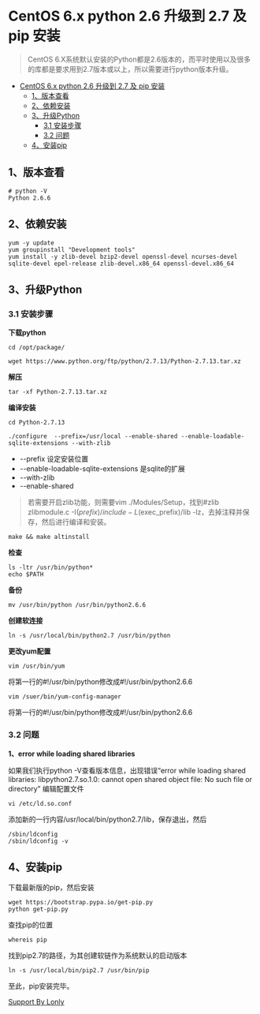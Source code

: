 # CentOS 6.x python 2.6 升级到 2.7 及 pip 安装

> CentOS 6.X系统默认安装的Python都是2.6版本的，而平时使用以及很多的库都是要求用到2.7版本或以上，所以需要进行python版本升级。
> 

<!-- TOC -->

- [CentOS 6.x python 2.6 升级到 2.7 及 pip 安装](#centos-6-x-python-2-6-2-7-pip)
    - [1、版本查看](#1)
    - [2、依赖安装](#2)
    - [3、升级Python](#3-python)
        - [3.1 安装步骤](#3-1)
        - [3.2 问题](#3-2)
    - [4、安装pip](#4-pip)

<!-- /TOC -->

## 1、版本查看
```
# python -V
Python 2.6.6
```

## 2、依赖安装
```
yum -y update
yum groupinstall "Development tools"
yum install -y zlib-devel bzip2-devel openssl-devel ncurses-devel sqlite-devel epel-release zlib-devel.x86_64 openssl-devel.x86_64
```

## 3、升级Python

### 3.1 安装步骤

**下载python**
```
cd /opt/package/

wget https://www.python.org/ftp/python/2.7.13/Python-2.7.13.tar.xz
```

**解压**
```
tar -xf Python-2.7.13.tar.xz
```

**编译安装**
```
cd Python-2.7.13

./configure  --prefix=/usr/local --enable-shared --enable-loadable-sqlite-extensions --with-zlib
```
* --prefix 设定安装位置
* --enable-loadable-sqlite-extensions 是sqlite的扩展
* --with-zlib 
* --enable-shared

> 若需要开启zlib功能，则需要vim ./Modules/Setup，找到#zlib zlibmodule.c -I$(prefix)/include -L$(exec_prefix)/lib -lz，去掉注释并保存，然后进行编译和安装。

```
make && make altinstall
```

**检查**
```
ls -ltr /usr/bin/python*
echo $PATH
```

**备份**
```
mv /usr/bin/python /usr/bin/python2.6.6
```

**创建软连接**
```
ln -s /usr/local/bin/python2.7 /usr/bin/python
```

**更改yum配置**
```
vim /usr/bin/yum
```
将第一行的#!/usr/bin/python修改成#!/usr/bin/python2.6.6

```
vim /suer/bin/yum-config-manager
```
将第一行的#!/usr/bin/python修改成#!/usr/bin/python2.6.6

### 3.2 问题

**1、error while loading shared libraries**

如果我们执行python -V查看版本信息，出现错误“error while loading shared libraries: libpython2.7.so.1.0: cannot open shared object file: No such file or directory”
编辑配置文件
```
vi /etc/ld.so.conf
```
添加新的一行内容/usr/local/bin/python2.7/lib，保存退出，然后
```
/sbin/ldconfig  
/sbin/ldconfig -v
```

## 4、安装pip

下载最新版的pip，然后安装
```
wget https://bootstrap.pypa.io/get-pip.py
python get-pip.py
```

查找pip的位置
```
whereis pip
```

找到pip2.7的路径，为其创建软链作为系统默认的启动版本
```
ln -s /usr/local/bin/pip2.7 /usr/bin/pip
```

至此，pip安装完毕。

[Support By Lonly](mailto:lonly197@gmail.com)
